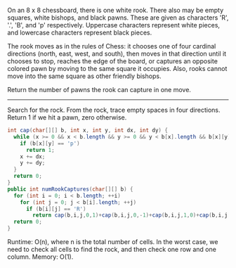 On an 8 x 8 chessboard, there is one white rook.  There also may be empty squares, white bishops, and black pawns.  These are given as characters 'R', '.', 'B', and 'p' respectively. Uppercase characters represent white pieces, and lowercase characters represent black pieces.

The rook moves as in the rules of Chess: it chooses one of four cardinal directions (north, east, west, and south), then moves in that direction until it chooses to stop, reaches the edge of the board, or captures an opposite colored pawn by moving to the same square it occupies.  Also, rooks cannot move into the same square as other friendly bishops.

Return the number of pawns the rook can capture in one move.

---

Search for the rock. From the rock, trace empty spaces in four directions. Return 1 if we hit a pawn, zero otherwise.

```java
int cap(char[][] b, int x, int y, int dx, int dy) {
  while (x >= 0 && x < b.length && y >= 0 && y < b[x].length && b[x][y] != 'B') {
    if (b[x][y] == 'p') 
      return 1;
    x += dx; 
    y += dy;
  }
  return 0;
}
public int numRookCaptures(char[][] b) {
  for (int i = 0; i < b.length; ++i)
    for (int j = 0; j < b[i].length; ++j)
      if (b[i][j] == 'R') 
        return cap(b,i,j,0,1)+cap(b,i,j,0,-1)+cap(b,i,j,1,0)+cap(b,i,j,-1,0);
  return 0;
}
```

Runtime: O(n), where n is the total number of cells. In the worst case, we need to check all cells to find the rock, and then check one row and one column.
Memory: O(1).